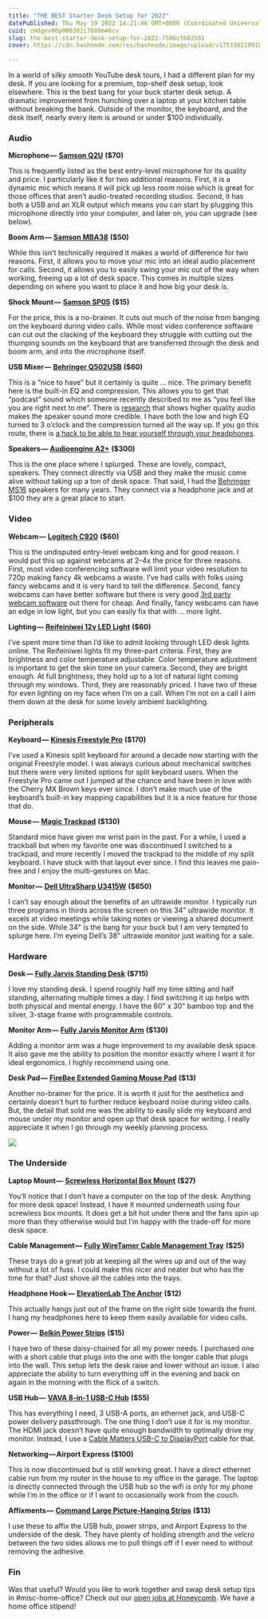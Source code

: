 ```yaml
---
title: "THE BEST Starter Desk Setup for 2022"
datePublished: Thu May 19 2022 14:21:46 GMT+0000 (Coordinated Universal Time)
cuid: cmdgev08p000302i7680m46cv
slug: the-best-starter-desk-setup-for-2022-7586cf603581
cover: https://cdn.hashnode.com/res/hashnode/image/upload/v1753302199188/d975b7a6-9fa5-4e89-9e8b-dbc4a1403517.jpeg

---
```


In a world of silky smooth YouTube desk tours, I had a different plan for my desk. If you are looking for a premium, top-shelf desk setup, look elsewhere. This is the best bang for your buck starter desk setup. A dramatic improvement from hunching over a laptop at your kitchen table without breaking the bank. Outside of the monitor, the keyboard, and the desk itself, nearly every item is around or under $100 individually.

### Audio

**Microphone —** [**Samson Q2U**](https://smile.amazon.com/dp/B001R747SG) **($70)**

This is frequently listed as the best entry-level microphone for its quality and price. I particularly like it for two additional reasons. First, it is a dynamic mic which means it will pick up less room noise which is great for those offices that aren’t audio-treated recording studios. Second, it has both a USB and an XLR output which means you can start by plugging this microphone directly into your computer, and later on, you can upgrade (see below).

**Boom Arm —** [**Samson MBA38**](https://smile.amazon.com/dp/B06XY9B3BK) **($50)**

While this isn’t technically required it makes a world of difference for two reasons. First, it allows you to move your mic into an ideal audio placement for calls. Second, it allows you to easily swing your mic out of the way when working, freeing up a lot of desk space. This comes in multiple sizes depending on where you want to place it and how big your desk is.

**Shock Mount —** [**Samson SP05**](https://smile.amazon.com/dp/B091N2XX5Y) **($15)**

For the price, this is a no-brainer. It cuts out much of the noise from banging on the keyboard during video calls. While most video conference software can cut out the clacking of the keyboard they struggle with cutting out the thumping sounds on the keyboard that are transferred through the desk and boom arm, and into the microphone itself.

**USB Mixer —** [**Behringer Q502USB**](https://smile.amazon.com/dp/B00CTKI10A) **($60)**

This is a “nice to have” but it certainly is quite … nice. The primary benefit here is the built-in EQ and compression. This allows you to get that “podcast” sound which someone recently described to me as “you feel like you are right next to me”. There is [research](https://journals.sagepub.com/doi/abs/10.1177/1075547018759345?journalCode=scxb) that shows higher quality audio makes the speaker sound more credible. I have both the low and high EQ turned to 3 o’clock and the compression turned all the way up. If you go this route, there is [a hack to be able to hear yourself through your headphones](https://www.youtube.com/watch?v=y1ftEDMiBwg&t=304s).

**Speakers —** [**Audioengine A2+**](https://smile.amazon.com/dp/B09QP97KMH) **($300)**

This is the one place where I splurged. These are lovely, compact, speakers. They connect directly via USB and they make the music come alive without taking up a ton of desk space. That said, I had the [Behringer MS16](https://smile.amazon.com/dp/B00181T20O) speakers for many years. They connect via a headphone jack and at $100 they are a great place to start.

### Video

**Webcam —** [**Logitech C920**](https://smile.amazon.com/dp/B006JH8T3S) **($60)**

This is the undisputed entry-level webcam king and for good reason. I would put this up against webcams at 2–4x the price for three reasons. First, most video conferencing software will limit your video resolution to 720p making fancy 4k webcams a waste. I’ve had calls with folks using fancy webcams and it is very hard to tell the difference. Second, fancy webcams can have better software but there is very good [3rd party webcam software](https://bdarfler.medium.com/must-have-mac-apps-for-2022-f62b32919160) out there for cheap. And finally, fancy webcams can have an edge in low light, but you can easily fix that with … more light.

**Lighting —** [**Reifeiniwei 12v LED Light**](https://www.amazon.com/dp/B0CGLTTC89?ref=emc_p_m_5_i_atc&th=1) **($60)**

I’ve spent more time than I’d like to admit looking through LED desk lights online. The Reifeiniwei lights fit my three-part criteria. First, they are brightness and color temperature adjustable. Color temperature adjustment is important to get the skin tone on your camera. Second, they are bright enough. At full brightness, they hold up to a lot of natural light coming through my windows. Third, they are reasonably priced. I have two of these for even lighting on my face when I’m on a call. When I’m not on a call I aim them down at the desk for some lovely ambient backlighting.

### Peripherals

**Keyboard —** [**Kinesis Freestyle Pro**](https://smile.amazon.com/dp/B07CX9KQRQ) **($170)**

I’ve used a Kinesis split keyboard for around a decade now starting with the original Freestyle model. I was always curious about mechanical switches but there were very limited options for split keyboard users. When the Freestyle Pro came out I jumped at the chance and have been in love with the Cherry MX Brown keys ever since. I don’t make much use of the keyboard’s built-in key mapping capabilities but it is a nice feature for those that do.

**Mouse —** [**Magic Trackpad**](https://smile.amazon.com/dp/B09BRG3MZ2) **($130)**

Standard mice have given me wrist pain in the past. For a while, I used a trackball but when my favorite one was discontinued I switched to a trackpad, and more recently I moved the trackpad to the middle of my split keyboard. I have stuck with that layout ever since. I find this leaves me pain-free and I enjoy the multi-gestures on Mac.

**Monitor —** [**Dell UltraSharp U3415W**](https://smile.amazon.com/dp/B00PXYRMPE) **($650)**

I can’t say enough about the benefits of an ultrawide monitor. I typically run three programs in thirds across the screen on this 34" ultrawide monitor. It excels at video meetings while taking notes or viewing a shared document on the side. While 34" is the bang for your buck but I am very tempted to splurge here. I’m eyeing Dell’s 38" ultrawide monitor just waiting for a sale.

### Hardware

**Desk —** [**Fully Jarvis Standing Desk**](https://www.fully.com/design/jarvis-adjustable-height-desk-bamboo.html) **($715)**

I love my standing desk. I spend roughly half my time sitting and half standing, alternating multiple times a day. I find switching it up helps with both physical and mental energy. I have the 60" x 30" bamboo top and the silver, 3-stage frame with programmable controls.

**Monitor Arm —** [**Fully Jarvis Monitor Arm**](https://smile.amazon.com/dp/B071G4LZNY?th=1) **($130)**

Adding a monitor arm was a huge improvement to my available desk space. It also gave me the ability to position the monitor exactly where I want it for ideal ergonomics. I highly recommend using one.

**Desk Pad —** [**FireBee Extended Gaming Mouse Pad**](https://smile.amazon.com/dp/B074653GNK) **($13)**

Another no-brainer for the price. It is worth it just for the aesthetics and certainly doesn’t hurt to further reduce keyboard noise during video calls. But, the detail that sold me was the ability to easily slide my keyboard and mouse under my monitor and open up that desk space for writing. I really appreciate it when I go through my weekly planning process.

![](https://cdn.hashnode.com/res/hashnode/image/upload/v1753302197703/2fc4b4ea-6421-489e-9afb-628e2ebb16b3.jpeg)

### The Underside

**Laptop Mount —** [**Screwless Horizontal Box Mount**](https://smile.amazon.com/dp/B09FK7LNXV) **($27)**

You’ll notice that I don’t have a computer on the top of the desk. Anything for more desk space! Instead, I have it mounted underneath using four screwless box mounts. It does get a bit hot under there and the fans spin up more than they otherwise would but I’m happy with the trade-off for more desk space.

**Cable Management —** [**Fully WireTamer Cable Management Tray**](https://smile.amazon.com/dp/B01BVYW7UE/) **($25)**

These trays do a great job at keeping all the wires up and out of the way without a lot of fuss. I could make this nicer and neater but who has the time for that? Just shove all the cables into the trays.

**Headphone Hook —** [**ElevationLab The Anchor**](https://www.elevationlab.com/products/anchor-for-headphones) **($12)**

This actually hangs just out of the frame on the right side towards the front. I hang my headphones here to keep them easily available for video calls.

**Power —** [**Belkin Power Strips**](https://smile.amazon.com/dp/B000JV3CKA/) **($15)**

I have two of these daisy-chained for all my power needs. I purchased one with a short cable that plugs into the one with the longer cable that plugs into the wall. This setup lets the desk raise and lower without an issue. I also appreciate the ability to turn everything off in the evening and back on again in the morning with the flick of a switch.

**USB Hub —** [**VAVA 8-in-1 USB-C Hub**](https://www.vava.com/products/usb-c-hub-8-in-1-usb-c-adapter-with-4k-hdmi) **($55)**

This has everything I need, 3 USB-A ports, an ethernet jack, and USB-C power delivery passthrough. The one thing I don’t use it for is my monitor. The HDMI jack doesn’t have quite enough bandwidth to optimally drive my monitor. Instead, I use a [Cable Matters USB-C to DisplayPort](https://smile.amazon.com/dp/B01J6DT070) cable for that.

**Networking — Airport Express ($100)**

This is now discontinued but is still working great. I have a direct ethernet cable run from my router in the house to my office in the garage. The laptop is directly connected through the USB hub so the wifi is only for my phone while I’m in the office or if I want to occasionally work from the couch.

**Affixments —** [**Command Large Picture-Hanging Strips**](https://smile.amazon.com/dp/B00HYLR55Q) **($13)**

I use these to affix the USB hub, power strips, and Airport Express to the underside of the desk. They have plenty of holding strength and the velcro between the two sides allows me to pull things off if I ever need to without removing the adhesive.

### Fin

Was that useful? Would you like to work together and swap desk setup tips in #misc-home-office? Check out our [open jobs at Honeycomb](https://jobs.lever.co/honeycomb). We have a home office stipend!